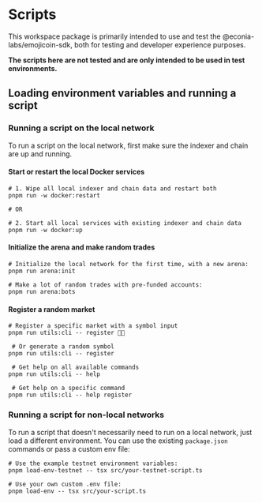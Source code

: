 # Scripts

This workspace package is primarily intended to use and test the
@econia-labs/emojicoin-sdk, both for testing and developer experience purposes.

**The scripts here are not tested and are only intended to be used in test
environments.**

## Loading environment variables and running a script

### Running a script on the local network

To run a script on the local network, first make sure the indexer and chain
are up and running.

#### Start or restart the local Docker services

```shell
# 1. Wipe all local indexer and chain data and restart both
pnpm run -w docker:restart

# OR

# 2. Start all local services with existing indexer and chain data
pnpm run -w docker:up
```

#### Initialize the arena and make random trades

```shell
# Initialize the local network for the first time, with a new arena:
pnpm run arena:init

# Make a lot of random trades with pre-funded accounts:
pnpm run arena:bots
```

#### Register a random market

```shell
# Register a specific market with a symbol input
pnpm run utils:cli -- register 🍄🍄

 # Or generate a random symbol
pnpm run utils:cli -- register

 # Get help on all available commands
pnpm run utils:cli -- help

 # Get help on a specific command
pnpm run utils:cli -- help register
```

### Running a script for non-local networks

To run a script that doesn't necessarily need to run on a local network, just
load a different environment. You can use the existing `package.json` commands
or pass a custom env file:

```shell
# Use the example testnet environment variables:
pnpm load-env-testnet -- tsx src/your-testnet-script.ts

# Use your own custom .env file:
pnpm load-env -- tsx src/your-script.ts
```
